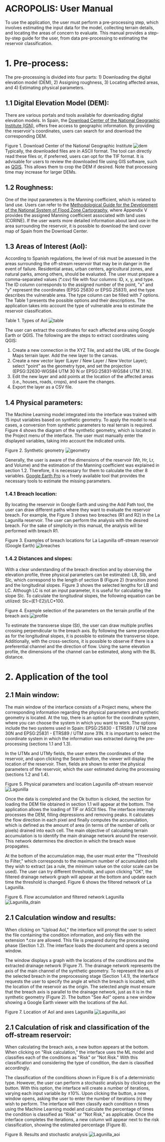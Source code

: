 # ACROPOLIS: User Manual
To use the application, the user must perform a pre-processing step, which involves estimating the input data for the model, collecting terrain details, and locating the areas of concern to evaluate.
This manual provides a step-by-step guide for the user, from data pre-processing to estimating the reservoir classification.
# 1. Pre-process:
The pre-processing is divided into four parts: 1) Downloading the digital elevation model (DEM), 2) Assigning roughness, 3) Locating affected areas, and 4) Estimating physical parameters.

## 1.1 Digital Elevation Model (DEM):
There are various portals and tools available for downloading digital elevation models. In Spain,  the [Download Center of the National Geographic Institute (IGN)](https://centrodedescargas.cnig.es/CentroDescargas/index.jsp), offers free access to geographic information. By providing the reservoir's coordinates, users can search for and download the corresponding DEM.

Figure 1. Download Center of the National Geographic Institute
![dem](Images/dem.bmp) 
Typically, the downloaded files are in ASCII format. The tool can directly read these files or, if preferred, users can opt for the TIF format. It is advisable for users to review the downloaded file using GIS software, such as [QGIS](https://www.qgis.org/en/site/forusers/download.html). This allows them to crop the DEM if desired. Note that processing time may increase for larger DEMs.

## 1.2 Roughness:
One of the input parameters is the Manning coefficient, which is related to land use. Users can refer to the [Methodological Guide for the Development of the National System of Flood Zone Cartography](https://www.miteco.gob.es/es/agua/publicaciones/guia_snczi_baja_optimizada_tcm30-422920.pdf), where Appendix V provides the assigned Manning coefficient associated with land uses (CORINE). If the user wants more detailed information about land use in the area surrounding the reservoir, it is possible to download the land cover map of Spain from the Download Center. 

## 1.3 Areas of Interest (AoI):
According to Spanish regulations, the level of risk must be assessed in the areas surrounding the off-stream reservoir that may be in danger in the event of failure. Residential areas, urban centers, agricultural zones, and natural parks, among others, should be evaluated. The user must prepare a comma-separated values (*.csv) file with four columns: ID, x, y, and type. The ID column corresponds to the assigned number of the point, "x" and "y" represent the coordinates (EPSG 25830 or EPSG 25831), and the type describes the vulnerable area. The type column can be filled with 7 options. The Table 1 presents the possible options and their descriptions. The application takes into account the type of vulnerable area to estimate the reservoir classification.

Table 1. Types of AoI
![table](Images/Types.bmp)

The user can extract the coordinates for each affected area using Google Earth or QGIS. The following are the steps to extract coordinates using QGIS:
1. Create a new connection in the XYZ Tile, and add the URL of the Google Maps terrain layer. Add the new layer to the canvas.
2. Create a new vector layer (Layer / New Layer / New Vector Layer); select "point" as the geometry type, and set the projection (EPSG:32630-WGS84 UTM 30 N or EPSG:25831-WGS84 UTM 31 N).
3. Edit the new layer and add points at the location of the affected areas (i.e., houses, roads, crops), and save the changes.
4. Export the layer as a CSV file.

## 1.4 Physical parameters:
The Machine Learning model integrated into the interface was trained with 15 input variables based on synthetic geometry. To apply the model to real cases, a conversion from synthetic parameters to real terrain is required. Figure 4 shows the diagram of the synthetic geometry, which is located in the Project menu of the interface. The user must manually enter the displayed variables, taking into account the indicated units.

Figure 2. Synthetic geometry
![geometry](Images/Synthetic.bmp)

Generally, the user is aware of the dimensions of the reservoir (Wr, Hr, Lr, and Volume) and the estimation of the Manning coefficient was explained in section 1.2. Therefore, it is necessary for them to calculate the other 8 variables. [Google Earth Pro](https://earth.google.com/web/) is a freely available tool that provides the necessary tools to estimate the missing parameters.

### 1.4.1 Breach location:
By locating the reservoir in Google Earth and using the Add Path tool, the user can draw different paths where they want to evaluate the reservoir breach. For example, the Figure 3 shows two breaches (R1 and R2) in the La Lagunilla reservoir. The user can perform the analysis with the desired breach. For the sake of simplicity in this manual, the analysis will be performed with breach R1.

Figure 3. Examples of breach locations for La Lagunilla off-stream reservoir (Google Earth)
![breaches](Images/Location.png)

### 1.4.2 Distances and slopes:
With a clear understanding of the breach direction and by observing the elevation profile, three physical parameters can be estimated: LB, Slb, and Slc, which correspond to the length of section B (Figure 2) (transition zone) and the longitudinal slopes. Figure 3 shows the selected lengths for LB and LC. Although LC is not an input parameter, it is useful for calculating the slope Slc.  To calculate the longitudinal slopes, the following equation can be utilized: Slc=(E1-E2)/LC*100.

Figure 4. Example selection of the parameters on the terrain profile of the breach axis
![profile](Images/Profile.bmp)

To estimate the transverse slope (St), the user can draw multiple profiles crossing perpendicular to the breach axis. By following the same procedure as for the longitudinal slopes, it is possible to estimate the transverse slope. Additionally, with the cross-sections, it is possible to observe if there is a preferential  channel and the direction of flow. Using the same elevation profile, the dimensions of the channel can be estimated, along with the BL distance.

# 2. Application of the tool
## 2.1 Main window:
The main window of the interface consists of a Project menu, where the corresponding information regarding the physical parameters and synthetic geometry is located. At the top, there is an option for the coordinate system, where you can choose the system in which you want to work. The options include the two systems used in Spain: EPSG:25830 - ETRS89 / UTM zone 30N and EPSG:25831 - ETRS89 / UTM zone 31N.
It is important to select the coordinate system in which the information was extracted during the pre-processing (sections 1.1 and 1.3).

In the UTMx and UTMy fields, the user enters the coordinates of the reservoir, and upon clicking the Search button, the viewer will display the location of the reservoir. Then, fields are shown to enter the physical parameters of the reservoir, which the user estimated during the processing (sections 1.2 and 1.4).

Figure 5. Physical parameters and location Lagunilla off-stream reservoir
![Lagunilla](Images/Lagunilla_window.bmp)

Once the data is completed and the Ok button is clicked, the section for loading the DEM file obtained in section 1.1 will appear at the bottom. The application allows the loading of TIF or ASCII files. 
The interface internally processes the DEM, filling depressions and removing peaks. It calculates the flow direction in each pixel and finally computes the accumulation, which is defined as the amount of area (in terms of the number of cells or pixels) drained into each cell.  The main objective of calculating terrain accumulation is to identify the main drainage network around the reservoir. This network determines the direction in which the breach wave propagates.

At the bottom of the accumulation map, the user must enter the "Threshold to Filter," which corresponds to the maximum number of accumulated cells they wish to extract (as a rule, the minimum value on the color scale can be used). The user can try different thresholds, and upon clicking "OK", the filtered drainage network graph will appear at the bottom and update each time the threshold is changed. Figure 6 shows the filtered network of La Lagunilla.

Figure 6. Flow accumulation and filtered network Lagunilla
![Lagunilla_drain](Images/Drainage_Lagunilla.bmp)

## 2.1 Calculation window and results:
When clicking on "Upload AoI," the interface will prompt the user to select the file containing the condition information, and only files with the extension *.csv are allowed. This file is prepared during the processing phase (Section 1.2). The interface loads the document and opens a second window. 

The window displays a graph with the locations of the conditions and the extracted drainage network (Figure 7). The drainage network represents the axis of the main channel of the synthetic geometry. To represent the axis of the selected breach in the preprocessing stage (Section 1.4.1), the interface requests the user to specify the angle at which the breach is located, with the location of the reservoir as the origin. The selected angle must ensure that the breach axis is parallel to the drainage network, just as it is in the synthetic geometry (Figure 2). The button "See AoI" opens a new window showing a Google Earth viewer with the locations of the AoI.

Figure 7. Location of AoI and axes Lagunilla
![Lagunilla_aoi](Images/AOI_Lagunilla.bmp)

## 2.1 Calculation of risk and classification of the off-stream reservoir:
When calculating the breach axis, a new button appears at the bottom. When clicking on "Risk calculation," the interface uses the ML model and classifies each of the conditions as "Risk" or "Not Risk." With this classification and considering the type of condition, the dam is classified accordingly. 

The classification of the conditions shown in Figure 8 is of a deterministic type. However, the user can perform a stochastic analysis by clicking on the button. With this option, the interface will create a number of iterations, varying each input variable by ±10%. Upon clicking the button, a new window opens, asking the user to enter the number of iterations (n) they wish to perform. The interface will then classify each condition n times using the Machine Learning model and calculate the percentage of times the condition is classified as "Risk" or "Not Risk," as applicable. Once the interface completes the iterations, a new column will appear next to the risk classification, showing the estimated percentage (Figure 8).

Figure 8. Results and stochastic analysis
![Lagunilla_aoi](Images/Results.bmp)



